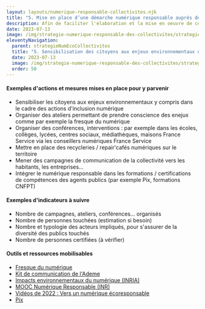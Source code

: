 ```yaml
---
layout: layouts/numerique-responsable-collectivites.njk
title: "5. Mise en place d’une démarche numérique responsable auprès de tous afin de sensibiliser les citoyens aux enjeux environnementaux du numérique et de l’inclusion numérique"
description: Afin de faciliter l'élaboration et la mise en oeuvre de ces nouvelles obligation par les collectivités concernées, la Mission interministérielle numérique responsable a travaillé avec le réseau des Interconnectés, dans le cadre du programme Transformation numérique des territoires à une traduction opérationnelle des nouvelles obligations fixées par ce décret.
date: 2023-07-13
image: /img/strategie-numerique-responsable-des-collectivites/strategie-numerique-responsable-collectivites.webp
eleventyNavigation:
  parent: strategieNumEcoCollectivites
  title: "5. Sensibilisation des citoyens aux enjeux environnementaux du numérique et de l’inclusion numérique"
  date: 2023-07-13
  image: /img/strategie-numerique-responsable-des-collectivites/strategie-numerique-responsable-collectivites.webp
  order: 50
---
```


#### Exemples d'actions et mesures mises en place pour y parvenir

- Sensibiliser les citoyens aux enjeux environnementaux y compris dans le cadre des actions d'inclusion numérique
- Organiser des ateliers permettant de prendre conscience des enejux comme par exemple la fresque du numérique
- Organiser des conférences, interventions : par exemple dans les écoles, collèges, lycées, centres sociaux, médiathèques, maisons France Service via les conseillers numériques France Service
- Mettre en place des recycleries / repair'cafés numériques sur le territoire
- Mener des campagnes de communication de la collectivité vers les habitants, les entreprises...
- Intégrer le numérique responsable dans les formations / certifications de compétences des agents publics (par exemple Pix, formations CNFPT)

#### Exemples d'indicateurs à suivre

- Nombre de campagnes, ateliers, conférences... organisés
- Nombre de personnes touchées (estimation si besoin)
- Nombre et typologie des acteurs impliqués, pour s'assurer de la diversité des publics touchés
- Nombre de personnes certifiées (à vérifier)

#### Outils et ressources mobilisables

- [Fresque du numérique](https://www.fresquedunumerique.org/)
- [Kit de communication de l'Ademe](https://longuevieauxobjets.gouv.fr/entreprise/numerique-responsable/kit)
- [Impacts environnementaux du numérique (INRIA)](https://www.fun-mooc.fr/fr/cours/impacts-environnementaux-du-numerique/)
- [MOOC Numérique Responsable (INR)](https://www.academie-nr.org/)
- [Vidéos de 2022 : Vers un numérique écoresponsable](https://ecoresponsable.numerique.gouv.fr/publications/videos-vers-un-numerique-ecoresponsable/)
- [Pix](https://pix.fr/)
